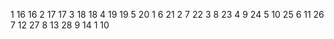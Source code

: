 1 16 16
2 17 17
3 18 18
4 19 19
5 20 1
6 21 2
7 22 3
8 23 4
9 24 5
10 25 6
11 26 7
12 27 8
13 28 9
14 1 10
